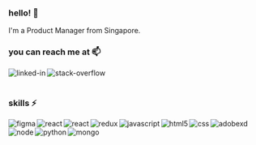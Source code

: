 ### hello! 👋
I'm a Product Manager from Singapore. 

### you can reach me at 📫

[<img align="left" alt="linked-in" src="https://img.shields.io/badge/linkedin-%230077B5.svg?&style=for-the-badge&logo=linkedin&logoColor=white" />](https://www.linkedin.com/in/valeryfun/)

[<img align="left" alt="stack-overflow" src="https://img.shields.io/badge/stack%20overflow-FE7A16?logo=stack-overflow&logoColor=white&style=for-the-badge" />](https://stackoverflow.com/users/14001613/valery-fun)

<br>
<br>

### skills ⚡
<img align="left" alt="figma" src="https://img.shields.io/badge/figma%20-%23232F3E.svg?&style=for-the-badge&logo=figma&logoColor=#F24E1E" />
<img align="left" alt="react" src="https://img.shields.io/npm/types/typescript?style=for-the-badge" />
<img align="left" alt="react" src="https://img.shields.io/badge/react%20-%23232F3E.svg?&style=for-the-badge&logo=react&logoColor=%2361DAFB" />
<img align="left" alt="redux" src="https://img.shields.io/badge/redux%20-%23232F3E.svg?&style=for-the-badge&logo=redux&logoColor=%#764ABC" />
<img align="left" alt="javascript" src="https://img.shields.io/badge/javascript%20-%23232F3E.svg?&style=for-the-badge&logo=Javascript&logoColor=#F7DF1E" />
<img align="left" alt="html5" src="https://img.shields.io/badge/html5%20-%23232F3E.svg?&style=for-the-badge&logo=html5&logoColor=#E34F26" />
<img align="left" alt="css" src="https://img.shields.io/badge/css3%20-%23232F3E.svg?&style=for-the-badge&logo=css3&logoColor=#1572B6" />
<img align="left" alt="adobexd" src="https://img.shields.io/badge/adobexd%20-%23232F3E.svg?&style=for-the-badge&logo=adobexd&logoColor=#FF61F6" />
<img align="left" alt="node" src="https://img.shields.io/badge/node.js%20-%23232F3E.svg?&style=for-the-badge&logo=node.js&logoColor=#339933" />
<img align="left" alt="python" src="https://img.shields.io/badge/python%20-%23232F3E.svg?&style=for-the-badge&logo=python&logoColor=#3776AB" />
<img align="left" alt="mongo" src="https://img.shields.io/badge/mongoDB%20-%23232F3E.svg?&style=for-the-badge&logo=mongoDB&logoColor=#47A248" />

<br>





<!--
**valeryfun/valeryfun** is a ✨ _special_ ✨ repository because its `README.md` (this file) appears on your GitHub profile.

Here are some ideas to get you started:

- 🔭 I’m currently working on ...
- 🌱 I’m currently learning ...
- 👯 I’m looking to collaborate on ...
- 🤔 I’m looking for help with ...
- 💬 Ask me about ...
- 📫 How to reach me: ...
- 😄 Pronouns: ...
- ⚡ Fun fact: ...
-->
